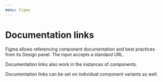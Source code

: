 ```yaml
---
menu: Figma
---
```


# Documentation links

Figma allows referencing component documentation and best practices from its Design panel. The input accepts a standard URL.

Documentation links also work in the instances of components.

Documentation links can be set on individual component variants as well.
